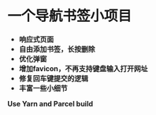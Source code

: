 # 一个导航书签小项目

- **响应式页面**         
- **自由添加书签，长按删除**       
- **优化弹窗**       
- **增加favicon，不再支持键盘输入打开网址**       
- **修复回车键提交的逻辑**     
- **丰富一些小细节**     

******Use Yarn and Parcel build******
